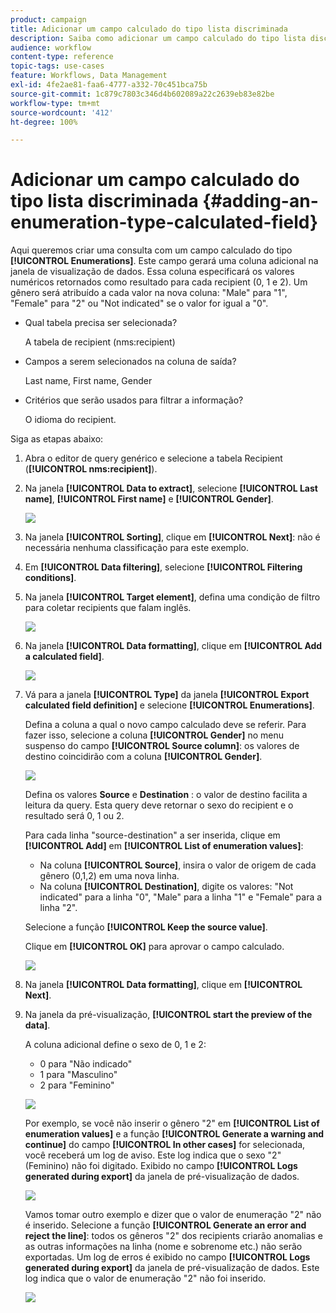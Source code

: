 ```yaml
---
product: campaign
title: Adicionar um campo calculado do tipo lista discriminada
description: Saiba como adicionar um campo calculado do tipo lista discriminada
audience: workflow
content-type: reference
topic-tags: use-cases
feature: Workflows, Data Management
exl-id: 4fe2ae81-faa6-4777-a332-70c451bca75b
source-git-commit: 1c879c7803c346d4b602089a22c2639eb83e82be
workflow-type: tm+mt
source-wordcount: '412'
ht-degree: 100%

---
```


# Adicionar um campo calculado do tipo lista discriminada {#adding-an-enumeration-type-calculated-field}

Aqui queremos criar uma consulta com um campo calculado do tipo **[!UICONTROL Enumerations]**. Este campo gerará uma coluna adicional na janela de visualização de dados. Essa coluna especificará os valores numéricos retornados como resultado para cada recipient (0, 1 e 2). Um gênero será atribuído a cada valor na nova coluna: &quot;Male&quot; para &quot;1&quot;, &quot;Female&quot; para &quot;2&quot; ou &quot;Not indicated&quot; se o valor for igual a &quot;0&quot;.

* Qual tabela precisa ser selecionada?

   A tabela de recipient (nms:recipient)

* Campos a serem selecionados na coluna de saída?

   Last name, First name, Gender

* Critérios que serão usados para filtrar a informação?

   O idioma  do recipient.

Siga as etapas abaixo:

1. Abra o editor de query genérico e selecione a tabela Recipient (**[!UICONTROL nms:recipient]**).
1. Na janela **[!UICONTROL Data to extract]**, selecione **[!UICONTROL Last name]**, **[!UICONTROL First name]** e **[!UICONTROL Gender]**.

   ![](assets/query_editor_nveau_73.png)

1. Na janela **[!UICONTROL Sorting]**, clique em **[!UICONTROL Next]**: não é necessária nenhuma classificação para este exemplo.
1. Em **[!UICONTROL Data filtering]**, selecione **[!UICONTROL Filtering conditions]**.
1. Na janela **[!UICONTROL Target element]**, defina uma condição de filtro para coletar recipients que falam inglês.

   ![](assets/query_editor_nveau_74.png)

1. Na janela **[!UICONTROL Data formatting]**, clique em **[!UICONTROL Add a calculated field]**.

   ![](assets/query_editor_nveau_75.png)

1. Vá para a janela **[!UICONTROL Type]** da janela **[!UICONTROL Export calculated field definition]** e selecione **[!UICONTROL Enumerations]**.

   Defina a coluna a qual o novo campo calculado deve se referir. Para fazer isso, selecione a coluna **[!UICONTROL Gender]** no menu suspenso do campo **[!UICONTROL Source column]**: os valores de destino coincidirão com a coluna **[!UICONTROL Gender]**.

   ![](assets/query_editor_nveau_76.png)

   Defina os valores **Source** e **Destination** : o valor de destino facilita a leitura da query. Esta query deve retornar o sexo do recipient e o resultado será 0, 1 ou 2.

   Para cada linha &quot;source-destination&quot; a ser inserida, clique em **[!UICONTROL Add]** em **[!UICONTROL List of enumeration values]**:

   * Na coluna **[!UICONTROL Source]**, insira o valor de origem de cada gênero (0,1,2) em uma nova linha.
   * Na coluna **[!UICONTROL Destination]**, digite os valores: &quot;Not indicated&quot; para a linha &quot;0&quot;, &quot;Male&quot; para a linha &quot;1&quot; e &quot;Female&quot; para a linha &quot;2&quot;.

   Selecione a função **[!UICONTROL Keep the source value]**.

   Clique em **[!UICONTROL OK]** para aprovar o campo calculado.

   ![](assets/query_editor_nveau_77.png)

1. Na janela **[!UICONTROL Data formatting]**, clique em **[!UICONTROL Next]**.
1. Na janela da pré-visualização, **[!UICONTROL start the preview of the data]**.

   A coluna adicional define o sexo de 0, 1 e 2:

   * 0 para &quot;Não indicado&quot;
   * 1 para &quot;Masculino&quot;
   * 2 para &quot;Feminino&quot;

   ![](assets/query_editor_nveau_78.png)

   Por exemplo, se você não inserir o gênero &quot;2&quot; em **[!UICONTROL List of enumeration values]** e a função **[!UICONTROL Generate a warning and continue]** do campo **[!UICONTROL In other cases]** for selecionada, você receberá um log de aviso. Este log indica que o sexo &quot;2&quot; (Feminino) não foi digitado. Exibido no campo **[!UICONTROL Logs generated during export]** da janela de pré-visualização de dados.

   ![](assets/query_editor_nveau_79.png)

   Vamos tomar outro exemplo e dizer que o valor de enumeração &quot;2&quot; não é inserido. Selecione a função **[!UICONTROL Generate an error and reject the line]**: todos os gêneros &quot;2&quot; dos recipients criarão anomalias e as outras informações na linha (nome e sobrenome etc.) não serão exportadas. Um log de erros é exibido no campo **[!UICONTROL Logs generated during export]** da janela de pré-visualização de dados. Este log indica que o valor de enumeração &quot;2&quot; não foi inserido.

   ![](assets/query_editor_nveau_80.png)
